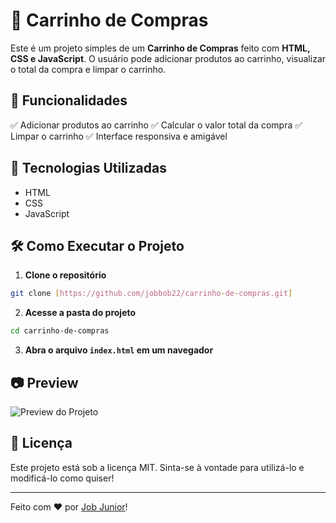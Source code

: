 # 🛒 Carrinho de Compras

Este é um projeto simples de um **Carrinho de Compras** feito com **HTML, CSS e JavaScript**. O usuário pode adicionar produtos ao carrinho, visualizar o total da compra e limpar o carrinho.

## 📌 Funcionalidades

✅ Adicionar produtos ao carrinho 
✅ Calcular o valor total da compra 
✅ Limpar o carrinho 
✅ Interface responsiva e amigável

## 🚀 Tecnologias Utilizadas

- HTML
- CSS
- JavaScript

## 🛠️ Como Executar o Projeto

1. **Clone o repositório**
```sh
git clone [https://github.com/jobbob22/carrinho-de-compras.git]
```
2. **Acesse a pasta do projeto**
```sh
cd carrinho-de-compras
```
3. **Abra o arquivo `index.html` em um navegador**

## 📷 Preview

![Preview do Projeto](https://via.placeholder.com/800x400.png?text=Imagem+do+Projeto)

## 📜 Licença

Este projeto está sob a licença MIT. Sinta-se à vontade para utilizá-lo e modificá-lo como quiser!

---

Feito com ❤️ por [Job Junior](https://github.com/SEU-USUARIO)!
